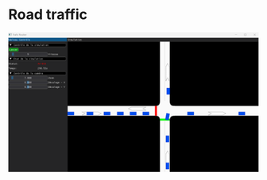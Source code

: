 # Road traffic

![alt text](https://github.com/christian-tchenko/roadtraffic/blob/main/docs/these-roadtraffic.drawio.png)
